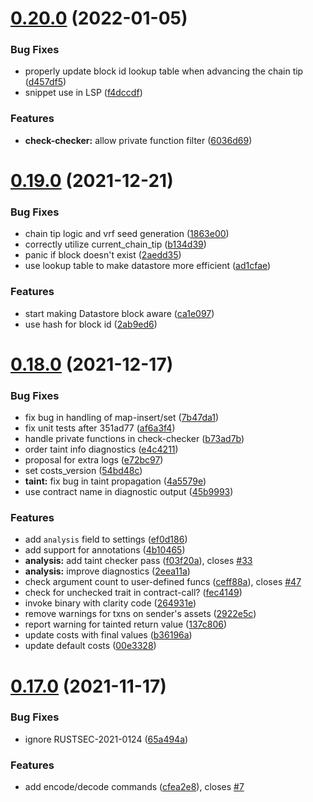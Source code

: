# [0.20.0](https://github.com/hirosystems/clarity-repl/compare/v0.19.0...v0.20.0) (2022-01-05)


### Bug Fixes

* properly update block id lookup table when advancing the chain tip ([d457df5](https://github.com/hirosystems/clarity-repl/commit/d457df5270b04356bbc382c0d2fb2baa929c5308))
* snippet use in LSP ([f4dccdf](https://github.com/hirosystems/clarity-repl/commit/f4dccdfc1820108ec23f321ac404151720af21df))


### Features

* **check-checker:** allow private function filter ([6036d69](https://github.com/hirosystems/clarity-repl/commit/6036d6997dc9ffd38d98a5fddf85626213b1682d))

# [0.19.0](https://github.com/hirosystems/clarity-repl/compare/v0.18.0...v0.19.0) (2021-12-21)


### Bug Fixes

* chain tip logic and vrf seed generation ([1863e00](https://github.com/hirosystems/clarity-repl/commit/1863e00ec0c0391610f2cf1635f048a82f40052e))
* correctly utilize current_chain_tip ([b134d39](https://github.com/hirosystems/clarity-repl/commit/b134d39fc56e7ddd1a8152d25ec2a6f700f13de2))
* panic if block doesn't exist ([2aedd35](https://github.com/hirosystems/clarity-repl/commit/2aedd352069488452349d6b2246936c14c2661ea))
* use lookup table to make datastore more efficient ([ad1cfae](https://github.com/hirosystems/clarity-repl/commit/ad1cfaee29aa7d811c83f9db6b9c3defe3eb0cb1))


### Features

* start making Datastore block aware ([ca1e097](https://github.com/hirosystems/clarity-repl/commit/ca1e09733fddff3a07d9619ee4d165a2c29a7fa6))
* use hash for block id ([2ab9ed6](https://github.com/hirosystems/clarity-repl/commit/2ab9ed603d320bd86db9fbec15b187e48d5be1b7))

# [0.18.0](https://github.com/hirosystems/clarity-repl/compare/v0.17.0...v0.18.0) (2021-12-17)


### Bug Fixes

* fix bug in handling of map-insert/set ([7b47da1](https://github.com/hirosystems/clarity-repl/commit/7b47da1efcaf80f17f5dcb2a0dbf9557fa078d5c))
* fix unit tests after 351ad77 ([af6a3f4](https://github.com/hirosystems/clarity-repl/commit/af6a3f464d2dbf920b8d15062405f3143f51998c))
* handle private functions in check-checker ([b73ad7b](https://github.com/hirosystems/clarity-repl/commit/b73ad7b03fff169436fb7c794bf6bed713d067f6))
* order taint info diagnostics ([e4c4211](https://github.com/hirosystems/clarity-repl/commit/e4c42113d9ffe22b9c3a3b4bc1ad77c1413bdca4))
* proposal for extra logs ([e72bc97](https://github.com/hirosystems/clarity-repl/commit/e72bc976356eacd48121ac66f0f435c4a1753631))
* set costs_version ([54bd48c](https://github.com/hirosystems/clarity-repl/commit/54bd48c77520b2408ca53bdc003a37ec25807856))
* **taint:** fix bug in taint propagation ([4a5579e](https://github.com/hirosystems/clarity-repl/commit/4a5579efe1072ba4282b04b38dc320893ec3d2c1))
* use contract name in diagnostic output ([45b9993](https://github.com/hirosystems/clarity-repl/commit/45b9993efbcf2484ec5f63cac9e84656f030a4c9))


### Features

* add `analysis` field to settings ([ef0d186](https://github.com/hirosystems/clarity-repl/commit/ef0d186cb4ec716e8a576ff964cf7711b185bba1))
* add support for annotations ([4b10465](https://github.com/hirosystems/clarity-repl/commit/4b104651a9d9768e03bb767865a1ff2f2dee3489))
* **analysis:** add taint checker pass ([f03f20a](https://github.com/hirosystems/clarity-repl/commit/f03f20a7d74e928e3b6c1a3df40991b98f4ca503)), closes [#33](https://github.com/hirosystems/clarity-repl/issues/33)
* **analysis:** improve diagnostics ([2eea11a](https://github.com/hirosystems/clarity-repl/commit/2eea11a7a3855aba23977923acc51ee1ad57c0e1))
* check argument count to user-defined funcs ([ceff88a](https://github.com/hirosystems/clarity-repl/commit/ceff88ac58f379e78b10e33947504de14b6d8805)), closes [#47](https://github.com/hirosystems/clarity-repl/issues/47)
* check for unchecked trait in contract-call? ([fec4149](https://github.com/hirosystems/clarity-repl/commit/fec4149e4317f7a9ea4da0fb4da925c7659f5793))
* invoke binary with clarity code ([264931e](https://github.com/hirosystems/clarity-repl/commit/264931e143ab45fcbf81faa7c6890dfe36c39088))
* remove warnings for txns on sender's assets ([2922e5c](https://github.com/hirosystems/clarity-repl/commit/2922e5c6dda668b1710a660666d02563a2bb0851))
* report warning for tainted return value ([137c806](https://github.com/hirosystems/clarity-repl/commit/137c806b3107e278d19d0425af6b45f4f62a4e56))
* update costs with final values ([b36196a](https://github.com/hirosystems/clarity-repl/commit/b36196aa55fd34c2705ee21364b79949590ba969))
* update default costs ([00e3328](https://github.com/hirosystems/clarity-repl/commit/00e332820441b851e8c60da34184e83bbe25daf5))

# [0.17.0](https://github.com/hirosystems/clarity-repl/compare/v0.16.0...v0.17.0) (2021-11-17)


### Bug Fixes

* ignore RUSTSEC-2021-0124 ([65a494a](https://github.com/hirosystems/clarity-repl/commit/65a494ad2e761a729653b127882034cec9f465ff))


### Features

* add encode/decode commands ([cfea2e8](https://github.com/hirosystems/clarity-repl/commit/cfea2e8fa3e330dfd610a2516d2cc1918ccf6361)), closes [#7](https://github.com/hirosystems/clarity-repl/issues/7)
